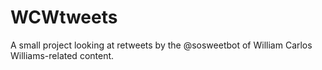 # WCWtweets
A small project looking at retweets by the @sosweetbot of William Carlos Williams-related content.
